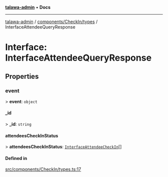 [**talawa-admin**](../../../../README.md) • **Docs**

***

[talawa-admin](../../../../modules.md) / [components/CheckIn/types](../README.md) / InterfaceAttendeeQueryResponse

# Interface: InterfaceAttendeeQueryResponse

## Properties

### event

\> **event**: `object`

#### \_id

\> **\_id**: `string`

#### attendeesCheckInStatus

\> **attendeesCheckInStatus**: [`InterfaceAttendeeCheckIn`](InterfaceAttendeeCheckIn.md)[]

#### Defined in

[src/components/CheckIn/types.ts:17](https://github.com/PalisadoesFoundation/talawa-admin/blob/6393648179f5fe59037f42564a6a7bc1ca4e7f9d/src/components/CheckIn/types.ts#L17)
